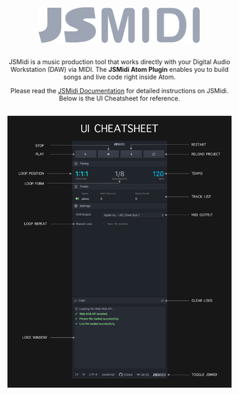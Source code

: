 <div style="text-align:center">
  <img src="docs/jsmidi-logo.svg" height="80" alt="jsmidi-logo" />
</div>


<div style="text-align:center">
  <br />
  <p>
    JSMidi is a music production tool that works directly with your Digital Audio
    Workstation (DAW) via MIDI. The <b>JSMidi Atom Plugin</b> enables you to build songs and
    live code right inside Atom.
  </p>
  <p>
    Please read the <a href="https://github.com/aaronats/jsmidi">JSMidi Documentation</a>
    for detailed instructions on JSMidi. Below is the UI Cheatsheet for reference.
  </p>
  <br />
  <img src="docs/jsmidi-atom-cheatsheet.png" alt="jsmidi-atom-cheatsheet" />
</div>
